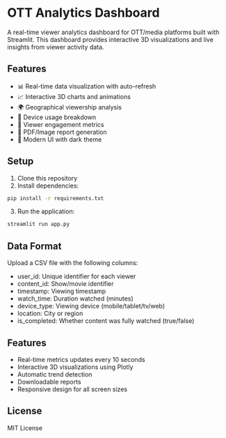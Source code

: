 # OTT Analytics Dashboard

A real-time viewer analytics dashboard for OTT/media platforms built with Streamlit. This dashboard provides interactive 3D visualizations and live insights from viewer activity data.

## Features

- 📊 Real-time data visualization with auto-refresh
- 📈 Interactive 3D charts and animations
- 🌍 Geographical viewership analysis
- 📱 Device usage breakdown
- 🎯 Viewer engagement metrics
- 📄 PDF/Image report generation
- 🌙 Modern UI with dark theme

## Setup

1. Clone this repository
2. Install dependencies:
```bash
pip install -r requirements.txt
```
3. Run the application:
```bash
streamlit run app.py
```

## Data Format

Upload a CSV file with the following columns:
- user_id: Unique identifier for each viewer
- content_id: Show/movie identifier
- timestamp: Viewing timestamp
- watch_time: Duration watched (minutes)
- device_type: Viewing device (mobile/tablet/tv/web)
- location: City or region
- is_completed: Whether content was fully watched (true/false)

## Features

- Real-time metrics updates every 10 seconds
- Interactive 3D visualizations using Plotly
- Automatic trend detection
- Downloadable reports
- Responsive design for all screen sizes

## License

MIT License 